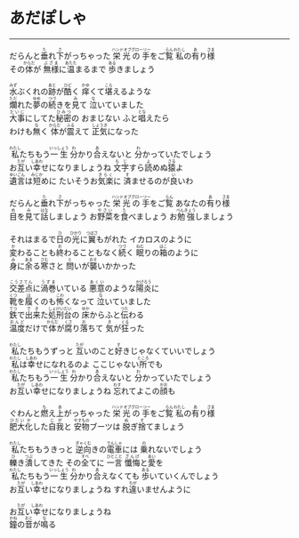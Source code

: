 # あだぽしゃ
---
<lyric>
だらんと<ruby>垂<rt>た</rt></ruby>れ<ruby>下<rt>さ</rt></ruby>がっちゃった <ruby>栄光の手<rt>ハンドオブグローリー</rt></ruby>をご<ruby>覧<rt>らん</rt></ruby> <ruby>私<rt>わたし</rt></ruby>の<ruby>有<rt>あ</rt></ruby>り<ruby>様<rt>さま</rt></ruby><br/>
その<ruby>体<rt>からだ</rt></ruby>が <ruby>無様<rt>ぶざま</rt></ruby>に<ruby>温<rt>あたた</rt></ruby>まるまで <ruby>歩<rt>ある</rt></ruby>きましょう<br/>
<br/>
<ruby>水<rt>みず</rt></ruby>ぶくれの<ruby>跡<rt>あと</rt></ruby>が<ruby>酷<rt>ひど</rt></ruby>く <ruby>痒<rt>かゆ</rt></ruby>くて<ruby>堪<rt>こら</rt></ruby>えるような<br/>
<ruby>爛<rt>ただ</rt></ruby>れた<ruby>夢<rt>ゆめ</rt></ruby>の<ruby>続<rt>つづ</rt></ruby>きを<ruby>見<rt>み</rt></ruby>て <ruby>泣<rt>な</rt></ruby>いていました<br/>
<ruby>大事<rt>だいじ</rt></ruby>にしてた<ruby>秘密<rt>ひみつ</rt></ruby>の おまじない ふと<ruby>唱<rt>とな</rt></ruby>えたら<br/>
わけも<ruby>無<rt>な</rt></ruby>く <ruby>体<rt>からだ</rt></ruby>が<ruby>震<rt>ふる</rt></ruby>えて <ruby>正気<rt>しょうき</rt></ruby>になった<br/>
<br/>
<ruby>私<rt>わたし</rt></ruby>たちもう<ruby>一生<rt>いっしょう</rt></ruby> <ruby>分<rt>わ</rt></ruby>かり<ruby>合<rt>あ</rt></ruby>えないと <ruby>分<rt>わ</rt></ruby>かっていたでしょう<br/>
お<ruby>互<rt>たが</rt></ruby>い<ruby>幸<rt>しあわ</rt></ruby>せになりましょうね <ruby>文字<rt>もじ</rt></ruby>すら<ruby>読<rt>よ</rt></ruby>めぬ<ruby>猿<rt>さる</rt></ruby>よ<br/>
<ruby>遺言<rt>ゆいごん</rt></ruby>は<ruby>短<rt>みじか</rt></ruby>めに たいそうお<ruby>気楽<rt>きらく</rt></ruby>に <ruby>済<rt>す</rt></ruby>ませるのが<ruby>良<rt>い</rt></ruby>いわ<br/>
<br/>
だらんと<ruby>垂<rt>た</rt></ruby>れ<ruby>下<rt>さ</rt></ruby>がっちゃった <ruby>栄光の手<rt>ハンドオブグローリー</rt></ruby>をご<ruby>覧<rt>らん</rt></ruby> あなたの<ruby>有<rt>あ</rt></ruby>り<ruby>様<rt>さま</rt></ruby><br/>
<ruby>目<rt>め</rt></ruby>を<ruby>見<rt>み</rt></ruby>て<ruby>話<rt>はな</rt></ruby>しましょう お<ruby>野菜<rt>やさい</rt></ruby>を<ruby>食<rt>た</rt></ruby>べましょう お<ruby>勉強<rt>べんきょう</rt></ruby>しましょう<br/>
<br/>
それはまるで<ruby>日<rt>ひ</rt></ruby>の<ruby>光<rt>ひかり</rt></ruby>に<ruby>翼<rt>つばさ</rt></ruby>もがれた イカロスのように<br/>
<ruby>変<rt>か</rt></ruby>わることも<ruby>終<rt>お</rt></ruby>わることもなく<ruby>続<rt>つづ</rt></ruby>く <ruby>眠<rt>ねむ</rt></ruby>りの<ruby>箱<rt>はこ</rt></ruby>のように<br/>
<ruby>身<rt>み</rt></ruby>に<ruby>余<rt>あま</rt></ruby>る<ruby>寒<rt>さむ</rt></ruby>さと <ruby>問<rt>と</rt></ruby>いが<ruby>襲<rt>おそ</rt></ruby>いかかった<br/>
<br/>
<ruby>交差点<rt>こうさてん</rt></ruby>に<ruby>渦巻<rt>うずま</rt></ruby>いている <ruby>悪意<rt>あくい</rt></ruby>のような<ruby>陽炎<rt>かげろう</rt></ruby>に<br/>
<ruby>靴<rt>くつ</rt></ruby>を<ruby>履<rt>は</rt></ruby>くのも<ruby>怖<rt>こわ</rt></ruby>くなって <ruby>泣<rt>な</rt></ruby>いていました<br/>
<ruby>鉄<rt>てつ</rt></ruby>で<ruby>出来<rt>でき</rt></ruby>た<ruby>処刑<rt>しょけい</rt></ruby><ruby>台<rt>だい</rt></ruby>の <ruby>床<rt>ゆか</rt></ruby>からふと<ruby>伝<rt>つた</rt></ruby>わる<br/>
<ruby>温度<rt>おんど</rt></ruby>だけで<ruby>体<rt>からだ</rt></ruby>が<ruby>腐<rt>くさ</rt></ruby>り<ruby>落<rt>お</rt></ruby>ちて <ruby>気<rt>き</rt></ruby>が<ruby>狂<rt>くる</rt></ruby>った<br/>
<br/>
<ruby>私<rt>わたし</rt></ruby>たちもうずっと <ruby>互<rt>たが</rt></ruby>いのこと<ruby>好<rt>す</rt></ruby>きじゃなくていいでしょう<br/>
<ruby>私<rt>わたし</rt></ruby>は<ruby>幸<rt>しあわ</rt></ruby>せになれるのよ ここじゃない<ruby>所<rt>ところ</rt></ruby>でも<br/>
<ruby>私<rt>わたし</rt></ruby>たちもう<ruby>一生<rt>いっしょう</rt></ruby> <ruby>分<rt>わ</rt></ruby>かり<ruby>合<rt>あ</rt></ruby>えないと <ruby>分<rt>わ</rt></ruby>かっていたでしょう<br/>
お<ruby>互<rt>たが</rt></ruby>い<ruby>幸<rt>しあわ</rt></ruby>せになりましょうね <ruby>忘<rt>わす</rt></ruby>れてよこの<ruby>顔<rt>かお</rt></ruby>も<br/>
<br/>
ぐわんと<ruby>燃<rt>も</rt></ruby>え<ruby>上<rt>あ</rt></ruby>がっちゃった <ruby>栄光の手<rt>ハンドオブグローリー</rt></ruby>をご<ruby>覧<rt>らん</rt></ruby> <ruby>私<rt>わたし</rt></ruby>の<ruby>有<rt>あ</rt></ruby>り<ruby>様<rt>さま</rt></ruby><br/>
<ruby>肥大<rt>ひだい</rt></ruby><ruby>化<rt>か</rt></ruby>した<ruby>自我<rt>じが</rt></ruby>と <ruby>安物<rt>やすもの</rt></ruby>ブーツは <ruby>脱<rt>ぬ</rt></ruby>ぎ<ruby>捨<rt>す</rt></ruby>てましょう<br/>
<br/>
<ruby>私<rt>わたし</rt></ruby>たちもうきっと <ruby>逆向<rt>ぎゃくむ</rt></ruby>きの<ruby>電車<rt>でんしゃ</rt></ruby>には <ruby>乗<rt>の</rt></ruby>れないでしょう<br/>
<ruby>轢<rt>ひ</rt></ruby>き<ruby>潰<rt>つぶ</rt></ruby>してきた その<ruby>全<rt>すべ</rt></ruby>てに <ruby>一言<rt>ひとこと</rt></ruby> <ruby>懺悔<rt>ざんげ</rt></ruby>と<ruby>愛<rt>あい</rt></ruby>を<br/>
<ruby>私<rt>わたし</rt></ruby>たちもう<ruby>一生<rt>いっしょう</rt></ruby> <ruby>分<rt>わ</rt></ruby>かり<ruby>合<rt>あ</rt></ruby>えなくても <ruby>歩<rt>ある</rt></ruby>いていくんでしょう<br/>
お<ruby>互<rt>たが</rt></ruby>い<ruby>幸<rt>しあわ</rt></ruby>せになりましょうね すれ<ruby>違<rt>ちが</rt></ruby>いませんように<br/>
<br/>
お<ruby>互<rt>たが</rt></ruby>い<ruby>幸<rt>しあわ</rt></ruby>せになりましょうね<br/>
<ruby>鐘<rt>かね</rt></ruby>の<ruby>音<rt>おと</rt></ruby>が<ruby>鳴<rt>な</rt></ruby>る<br/>
</lyric>
